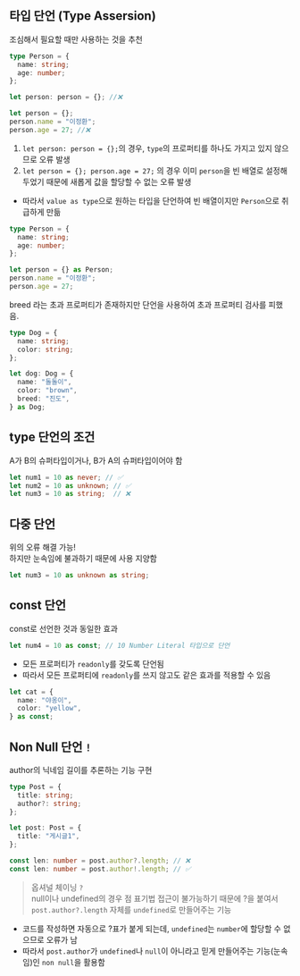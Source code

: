 ## 타입 단언 (Type Assersion)
조심해서 필요할 때만 사용하는 것을 추천

```ts
type Person = {
  name: string;
  age: number;
};

let person: person = {}; //❌

let person = {};
person.name = "이정환";
person.age = 27; //❌
```
1. `let person: person = {};`의 경우, `type`의 프로퍼티를 하나도 가지고 있지 않으므로 오류 발생
2. `let person = {}; person.age = 27;` 의 경우 이미 `person`을 빈 배열로 설정해 두었기 때문에 새롭게 값을 할당할 수 없는 오류 발생
- 따라서 `value as type`으로 원하는 타입을 단언하여 빈 배열이지만 `Person`으로 취급하게 만듦
```ts
type Person = {
  name: string;
  age: number;
};

let person = {} as Person;
person.name = "이정환";
person.age = 27;
```

breed 라는 초과 프로퍼티가 존재하지만 단언을 사용하여 초과 프로퍼티 검사를 피했음.
```ts
type Dog = {
  name: string;
  color: string;
};

let dog: Dog = {
  name: "돌돌이",
  color: "brown",
  breed: "진도",
} as Dog;
```

## type 단언의 조건
A가 B의 슈퍼타입이거나, B가 A의 슈퍼타입이어야 함

```ts
let num1 = 10 as never; // ✅
let num2 = 10 as unknown; // ✅
let num3 = 10 as string;  // ❌
```

## 다중 단언
위의 오류 해결 가능! <br>
하지만 눈속임에 불과하기 때문에 사용 지양함
```ts
let num3 = 10 as unknown as string;
```


## const 단언
const로 선언한 것과 동일한 효과
```ts
let num4 = 10 as const; // 10 Number Literal 타입으로 단언
```

- 모든 프로퍼티가 `readonly`를 갖도록 단언됨
- 따라서 모든 프로퍼티에 `readonly`를 쓰지 않고도 같은 효과를 적용할 수 있음
```ts
let cat = {
  name: "야옹이",
  color: "yellow",
} as const;

```

## Non Null 단언 `!`
author의 닉네임 길이를 추론하는 기능 구현
```ts
type Post = {
  title: string;
  author?: string;
};

let post: Post = {
  title: "게시글1",
};

const len: number = post.author?.length; // ❌
const len: number = post.author!.length; // ✅
```

> 옵셔널 체이닝 `?` <br>
null이나 undefined의 경우 점 표기법 접근이 불가능하기 때문에 ?을 붙여서 `post.author?.length` 자체를 `undefined`로 만들어주는 기능

- 코드를 작성하면 자동으로 ?표가 붙게 되는데, `undefined`는 `number`에 할당할 수 없으므로 오류가 남
- 따라서 `post.author`가 `undefined`나 `null`이 아니라고 믿게 만들어주는 기능(눈속임)인 `non null`을 활용함

